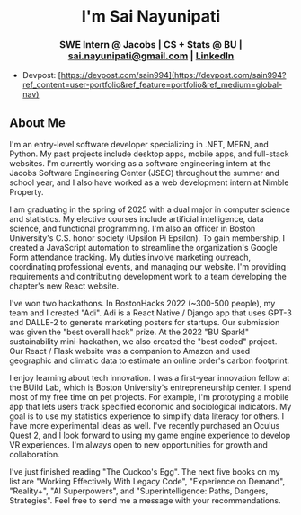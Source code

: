 <h1 align="center">I'm Sai Nayunipati</h1>
<h3 align="center">SWE Intern @ Jacobs | CS + Stats @ BU | <a href="mailto:sai.nayunipati@gmail.com">sai.nayunipati@gmail.com</a> | <a href="https://www.linkedin.com/in/sai-nayunipati-157609224/">LinkedIn</a></h3>

- Devpost: [https://devpost.com/sain994](https://devpost.com/sain994?ref_content=user-portfolio&ref_feature=portfolio&ref_medium=global-nav)

## About Me
I'm an entry-level software developer specializing in .NET, MERN, and Python. My past projects include desktop apps, mobile apps, and full-stack websites. I'm currently working as a software engineering intern at the Jacobs Software Engineering Center (JSEC) throughout the summer and school year, and I also have worked as a web development intern at Nimble Property.

I am graduating in the spring of 2025 with a dual major in computer science and statistics. My elective courses include artificial intelligence, data science, and functional programming. I'm also an officer in Boston University's C.S. honor society (Upsilon Pi Epsilon). To gain membership, I created a JavaScript automation to streamline the organization's Google Form attendance tracking. My duties involve marketing outreach, coordinating professional events, and managing our website. I'm providing requirements and contributing development work to a team developing the chapter's new React website.

I've won two hackathons. In BostonHacks 2022 (~300-500 people), my team and I created "Adi". Adi is a React Native / Django app that uses GPT-3 and DALLE-2 to generate marketing posters for startups. Our submission was given the "best overall hack" prize. At the 2022 "BU Spark!" sustainability mini-hackathon, we also created the "best coded" project. Our React / Flask website was a companion to Amazon and used geographic and climatic data to estimate an online order's carbon footprint.

I enjoy learning about tech innovation. I was a first-year innovation fellow at the BUild Lab, which is Boston University's entrepreneurship center. I spend most of my free time on pet projects. For example, I'm prototyping a mobile app that lets users track specified economic and sociological indicators. My goal is to use my statistics experience to simplify data literacy for others. I have more experimental ideas as well. I've recently purchased an Oculus Quest 2, and I look forward to using my game engine experience to develop VR experiences. I'm always open to new opportunities for growth and collaboration.

I've just finished reading "The Cuckoo's Egg". The next five books on my list are "Working Effectively With Legacy Code", "Experience on Demand", "Reality+", "AI Superpowers", and "Superintelligence: Paths, Dangers, Strategies". Feel free to send me a message with your recommendations.
